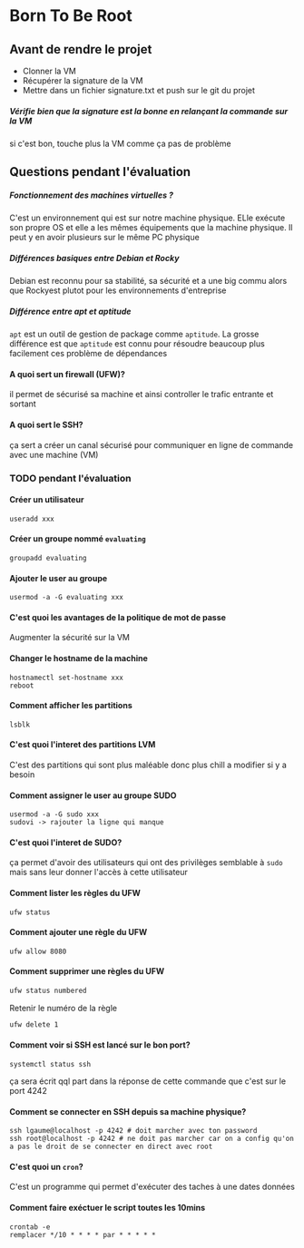 # Born To Be Root
## Avant de rendre le projet
- Clonner la VM
- Récupérer la signature de la VM
- Mettre dans un fichier signature.txt et push sur le git du projet

##### Vérifie bien que la signature est la bonne en relançant la commande sur la VM
si c'est bon, touche plus la VM comme ça pas de problème

## Questions pendant l'évaluation
##### Fonctionnement des machines virtuelles ?
C'est un environnement qui est sur notre machine physique. ELle exécute son propre OS et elle a les mêmes équipements que la machine physique. Il peut y en avoir plusieurs sur le même PC physique
##### Différences basiques entre Debian et Rocky
Debian est reconnu pour sa stabilité, sa sécurité et a une big commu alors que Rockyest plutot pour les environnements d'entreprise
##### Différence entre apt et aptitude
`apt` est un outil de gestion de package comme `aptitude`. La grosse différence est que `aptitude` est connu pour résoudre beaucoup plus facilement ces problème de dépendances
#### A quoi sert un firewall (UFW)?
il permet de sécurisé sa machine et ainsi controller le trafic entrante et sortant 
#### A quoi sert le SSH?
ça sert a créer un canal sécurisé pour communiquer en ligne de commande avec une machine (VM)

### TODO pendant l'évaluation
#### Créer un utilisateur
	useradd xxx
#### Créer un groupe nommé `evaluating`
	groupadd evaluating
#### Ajouter le user au groupe
	usermod -a -G evaluating xxx
#### C'est quoi les avantages de la politique de mot de passe
Augmenter la sécurité sur la VM
#### Changer le hostname de la machine
	hostnamectl set-hostname xxx
	reboot
#### Comment afficher les partitions
	lsblk
#### C'est quoi l'interet des partitions LVM
C'est des partitions qui sont plus maléable donc plus chill a modifier si y a besoin
#### Comment assigner le user au groupe SUDO
	usermod -a -G sudo xxx
	sudovi -> rajouter la ligne qui manque
#### C'est quoi l'interet de SUDO?
ça permet d'avoir des utilisateurs qui ont des privilèges semblable à `sudo` mais sans leur donner l'accès à cette utilisateur
#### Comment lister les règles du UFW
	ufw status
#### Comment ajouter une règle du UFW
	ufw allow 8080
#### Comment supprimer une règles du UFW
```bash
ufw status numbered
```
Retenir le numéro de la règle
```bash
ufw delete 1
```
#### Comment voir si SSH est lancé sur le bon port?
	systemctl status ssh
ça sera écrit qql part dans la réponse de cette commande que c'est sur le port 4242
#### Comment se connecter en SSH depuis sa machine physique?
	ssh lgaume@localhost -p 4242 # doit marcher avec ton password
	ssh root@localhost -p 4242 # ne doit pas marcher car on a config qu'on a pas le droit de se connecter en direct avec root
#### C'est quoi un `cron`?
C'est un programme qui permet d'exécuter des taches à une dates données
#### Comment faire exéctuer le script toutes les 10mins
	crontab -e
	remplacer */10 * * * * par * * * * *